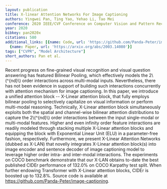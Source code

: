 ```yaml
---
layout: publication
title: X-linear Attention Networks For Image Captioning
authors: Yingwei Pan, Ting Yao, Yehao Li, Tao Mei
conference: 2020 IEEE/CVF Conference on Computer Vision and Pattern Recognition (CVPR)
year: 2020
bibkey: pan2020x
citations: 580
additional_links: [{name: Code, url: 'https://github.com/Panda-Peter/image-captioning'},
  {name: Paper, url: 'https://arxiv.org/abs/2003.14080'}]
tags: ["CVPR", "Model Architecture"]
short_authors: Pan et al.
---
```

Recent progress on fine-grained visual recognition and visual question
answering has featured Bilinear Pooling, which effectively models the 2\\(^\{nd\}\\)
order interactions across multi-modal inputs. Nevertheless, there has not been
evidence in support of building such interactions concurrently with attention
mechanism for image captioning. In this paper, we introduce a unified attention
block -- X-Linear attention block, that fully employs bilinear pooling to
selectively capitalize on visual information or perform multi-modal reasoning.
Technically, X-Linear attention block simultaneously exploits both the spatial
and channel-wise bilinear attention distributions to capture the 2\\(^\{nd\}\\) order
interactions between the input single-modal or multi-modal features. Higher and
even infinity order feature interactions are readily modeled through stacking
multiple X-Linear attention blocks and equipping the block with Exponential
Linear Unit (ELU) in a parameter-free fashion, respectively. Furthermore, we
present X-Linear Attention Networks (dubbed as X-LAN) that novelly integrates
X-Linear attention block(s) into image encoder and sentence decoder of image
captioning model to leverage higher order intra- and inter-modal interactions.
The experiments on COCO benchmark demonstrate that our X-LAN obtains to-date
the best published CIDEr performance of 132.0% on COCO Karpathy test split.
When further endowing Transformer with X-Linear attention blocks, CIDEr is
boosted up to 132.8%. Source code is available at
https://github.com/Panda-Peter/image-captioning.